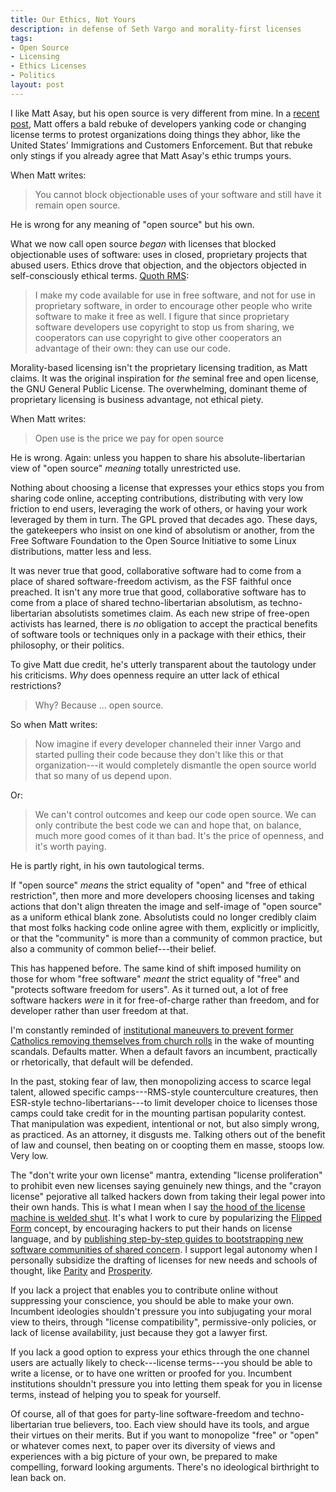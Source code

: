 ```yaml
---
title: Our Ethics, Not Yours
description: in defense of Seth Vargo and morality-first licenses
tags:
- Open Source
- Licensing
- Ethics Licenses
- Politics
layout: post
---
```


I like Matt Asay, but his open source is very different from mine.  In a [recent post][post], Matt offers a bald rebuke of developers yanking code or changing license terms to protest organizations doing things they abhor, like the United States' Immigrations and Customers Enforcement.  But that rebuke only stings if you already agree that Matt Asay's ethic trumps yours.

[post]: https://www.techrepublic.com/article/open-source-developers-stop-blocking-organizations-you-dont-like/

When Matt writes:

> You cannot block objectionable uses of your software and still have it remain open source.

He is wrong for any meaning of "open source" but his own.

What we now call open source _began_ with licenses that blocked objectionable uses of software: uses in closed, proprietary projects that abused users.  Ethics drove that objection, and the objectors objected in self-consciously ethical terms.  [Quoth RMS](https://www.gnu.org/philosophy/pragmatic.html):

> I make my code available for use in free software, and not for use in proprietary software, in order to encourage other people who write software to make it free as well.  I figure that since proprietary software developers use copyright to stop us from sharing, we cooperators can use copyright to give other cooperators an advantage of their own: they can use our code.

Morality-based licensing isn't the proprietary licensing tradition, as Matt claims.  It was the original inspiration for _the_ seminal free and open license, the GNU General Public License.  The overwhelming, dominant theme of proprietary licensing is business advantage, not ethical piety.

When Matt writes:

> Open use is the price we pay for open source

He is wrong.  Again: unless you happen to share his absolute-libertarian view of "open source" _meaning_ totally unrestricted use.

Nothing about choosing a license that expresses your ethics stops you from sharing code online, accepting contributions, distributing with very low friction to end users, leveraging the work of others, or having your work leveraged by them in turn.  The GPL proved that decades ago.  These days, the gatekeepers who insist on one kind of absolutism or another, from the Free Software Foundation to the Open Source Initiative to some Linux distributions, matter less and less.

It was never true that good, collaborative software had to come from a place of shared software-freedom activism, as the FSF faithful once preached.  It isn't any more true that good, collaborative software has to come from a place of shared techno-libertarian absolutism, as techno-libertarian absolutists sometimes claim.  As each new stripe of free-open activists has learned, there is _no_ obligation to accept the practical benefits of software tools or techniques only in a package with their ethics, their philosophy, or their politics.

To give Matt due credit, he's utterly transparent about the tautology under his criticisms.  _Why_ does openness require an utter lack of ethical restrictions?

> Why?  Because ... open source.

So when Matt writes:

> Now imagine if every developer channeled their inner Vargo and started pulling their code because they don't like this or that organization---it would completely dismantle the open source world that so many of us depend upon.

Or:

> We can't control outcomes and keep our code open source.  We can only contribute the best code we can and hope that, on balance, much more good comes of it than bad. It's the price of openness, and it's worth paying.

He is partly right, in his own tautological terms.

If "open source" _means_ the strict equality of "open" and "free of ethical restriction", then more and more developers choosing licenses and taking actions that don't align threaten the image and self-image of "open source" as a uniform ethical blank zone.  Absolutists could no longer credibly claim that most folks hacking code online agree with them, explicitly or implicitly, or that the "community" is more than a community of common practice, but also a community of common belief---their belief.

This has happened before.  The same kind of shift imposed humility on those for whom "free software" _meant_ the strict equality of "free" and "protects software freedom for users".  As it turned out, a lot of free software hackers _were_ in it for free-of-charge rather than freedom, and for developer rather than user freedom at that.

I'm constantly reminded of [institutional maneuvers to prevent former Catholics removing themselves from church rolls](https://en.wikipedia.org/wiki/Formal_act_of_defection_from_the_Catholic_Church#Abrogation) in the wake of mounting scandals.  Defaults matter.  When a default favors an incumbent, practically or rhetorically, that default will be defended.

In the past, stoking fear of law, then monopolizing access to scarce legal talent, allowed specific camps---RMS-style counterculture creatures, then ESR-style techno-libertarians---to limit developer choice to licenses those camps could take credit for in the mounting partisan popularity contest.  That manipulation was expedient, intentional or not, but also simply wrong, as practiced.  As an attorney, it disgusts me.  Talking others out of the benefit of law and counsel, then beating on or coopting them en masse, stoops low.  Very low.

The "don't write your own license" mantra, extending "license proliferation" to prohibit even new licenses saying genuinely new things, and the "crayon license" pejorative all talked hackers down from taking their legal power into their own hands.  This is what I mean when I say [the hood of the license machine is welded shut](https://writing.kemitchell.com/2017/08/31/Null-Value.html).  It's what I work to cure by popularizing the [Flipped Form](https://flippedform.com) concept, by encouraging hackers to put their hands on license language, and by [publishing step-by-step guides to bootstrapping new software communities of shared concern](https://writing.kemitchell.com/2019/03/15/Ethical-Subcommons.html).  I support legal autonomy when I personally subsidize the drafting of licenses for new needs and schools of thought, like [Parity](https://paritylicense.com) and [Prosperity](https://prosperitylicense.com).

If you lack a project that enables you to contribute online without suppressing your conscience, you should be able to make your own.  Incumbent ideologies shouldn't pressure you into subjugating your moral view to theirs, through "license compatibility", permissive-only policies, or lack of license availability, just because they got a lawyer first.

If you lack a good option to express your ethics through the one channel users are actually likely to check---license terms---you should be able to write a license, or to have one written or proofed for you.  Incumbent institutions shouldn't pressure you into letting them speak for you in license terms, instead of helping you to speak for yourself.

Of course, all of that goes for party-line software-freedom and techno-libertarian true believers, too.  Each view should have its tools, and argue their virtues on their merits.  But if you want to monopolize "free" or "open" or whatever comes next, to paper over its diversity of views and experiences with a big picture of your own, be prepared to make compelling, forward looking arguments.  There's no ideological birthright to lean back on.
